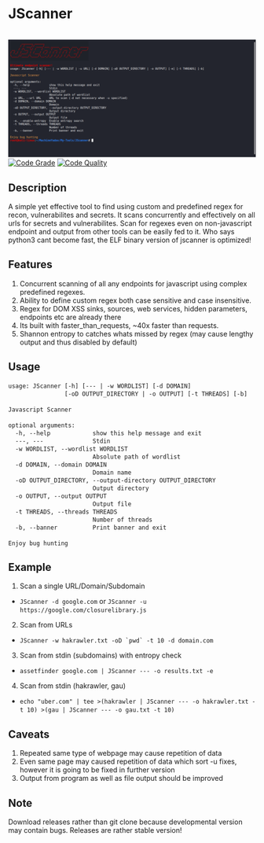 # JScanner
&nbsp;&nbsp;&nbsp;&nbsp;&nbsp;&nbsp;&nbsp;&nbsp;&nbsp;&nbsp;&nbsp;&nbsp;&nbsp;&nbsp;&nbsp;&nbsp;&nbsp;&nbsp;&nbsp;&nbsp;&nbsp;&nbsp;&nbsp;&nbsp;&nbsp;&nbsp;&nbsp;&nbsp;&nbsp;&nbsp;&nbsp;&nbsp;&nbsp;&nbsp;&nbsp;&nbsp;&nbsp;&nbsp;&nbsp;&nbsp;&nbsp;&nbsp;&nbsp;&nbsp;&nbsp;&nbsp;&nbsp;&nbsp;&nbsp;&nbsp;&nbsp;&nbsp;&nbsp;&nbsp;&nbsp;&nbsp;&nbsp;&nbsp;&nbsp;&nbsp;![CRLFI](lib/JSCANNER.png)
[![Code Grade](https://www.code-inspector.com/project/15087/status/svg)](https://frontend.code-inspector.com/public/project/15087/JScanner/dashboard)
[![Code Quality](https://www.code-inspector.com/project/15087/score/svg)](https://frontend.code-inspector.com/public/project/15087/JScanner/dashboard)

## Description
A simple yet effective tool to find using custom and predefined regex for recon, vulnerabilites and secrets. It scans concurrently and effectively on all urls for secrets and vulnerabilites. Scan for regexes even on non-javascript endpoint and output from other tools can be easily fed to it. Who says python3 cant become fast, the ELF binary version of jscanner is optimized! 

## Features
1. Concurrent scanning of all any endpoints for javascript using complex predefined regexes.
2. Ability to define custom regex both case sensitive and case insensitive.
3. Regex for DOM XSS sinks, sources, web services, hidden parameters, endpoints etc are already there
4. Its built with faster_than_requests, ~40x faster than requests.
5. Shannon entropy to catches whats missed by regex (may cause lengthy output and thus disabled by default)

## Usage
```
usage: JScanner [-h] [--- | -w WORDLIST] [-d DOMAIN]
                [-oD OUTPUT_DIRECTORY | -o OUTPUT] [-t THREADS] [-b]

Javascript Scanner

optional arguments:
  -h, --help            show this help message and exit
  ---, ---              Stdin
  -w WORDLIST, --wordlist WORDLIST
                        Absolute path of wordlist
  -d DOMAIN, --domain DOMAIN
                        Domain name
  -oD OUTPUT_DIRECTORY, --output-directory OUTPUT_DIRECTORY
                        Output directory
  -o OUTPUT, --output OUTPUT
                        Output file
  -t THREADS, --threads THREADS
                        Number of threads
  -b, --banner          Print banner and exit

Enjoy bug hunting
```

## Example
1. Scan a single URL/Domain/Subdomain  
* ```JScanner -d google.com``` or ```JScanner -u https://google.com/closurelibrary.js```
2. Scan from URLs
* ```JScanner -w hakrawler.txt -oD `pwd` -t 10 -d domain.com```
3. Scan from stdin (subdomains) with entropy check
* ```assetfinder google.com | JScanner --- -o results.txt -e```
4. Scan from stdin (hakrawler, gau)
* ```echo "uber.com" | tee >(hakrawler | JScanner --- -o hakrawler.txt -t 10) >(gau | JScanner --- -o gau.txt -t 10)```

## Caveats
1. Repeated same type of webpage may cause repetition of data
2. Even same page may caused repetition of data which sort -u fixes, however it is going to be fixed in further version
3. Output from program as well as file output should be improved

## Note
Download releases rather than git clone because developmental version may contain bugs. Releases are rather stable version!
